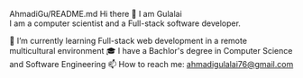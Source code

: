 
AhmadiGu/README.md
Hi there 👋 I am Gulalai  
I am a computer scientist and a Full-stack software developer.

🌱 I’m currently learning Full-stack web development in a remote multicultural environment
🎓 I have a Bachlor's degree in Computer Science and Software Engineering
📫 How to reach me: ahmadigulalai76@gmail.com
